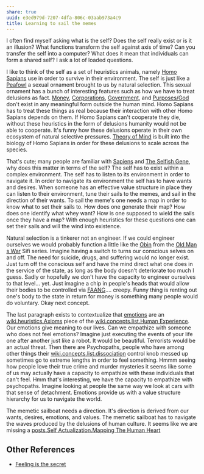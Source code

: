 ```yaml
---
share: true
uuid: e3ed979d-7207-4dfa-806c-03aab973a4c9
title: Learning to sail the memes
---
```

I often find myself asking what is the self? Does the self really exist or is it an illusion? What functions transform the self against axis of time? Can you transfer the self into a computer? What does it mean that individuals can form a shared self? I ask a lot of loaded questions.

I like to think of the self as a set of heuristics animals, namely [Homo Sapians](/73b4f635-d2cd-4482-a13f-ec65bb12f255) use in order to survive in their environment. The self is just like a [Peafowl](/b5376a11-140c-4854-87e9-3bfe1b117512) a sexual ornament brought to us by natural selection. This sexual ornament has a bunch of interesting features such as how we have to treat delusions as fact. [Money](/5abf56a4-c2be-4aa9-8438-c3f785539ca1), [Corporations](/86653701-e0a0-4650-a202-4a5cca00b49b), [Government](/3dc06628-1344-4d36-b4b1-1c02c60fb362), and [Purposes/God](/undefined) don't exist in any meaningful form outside the human mind. Homo Sapians has to treat these things as real because their interaction with other Homo Sapians depends on them. If Homo Sapians can't cooperate they die, without these heuristics in the form of delusions humanity would not be able to cooperate. It's funny how these delusions operate in their own ecosystem of natural selective pressures. [Theory of Mind](/4112ed67-47cb-4c85-a8f5-3530d70fcf01) is built into the biology of Homo Sapians in order for these delusions to scale across the species.

That's cute; many people are familiar with [Sapiens](/816c0ab2-1934-4642-89fd-1bc1edd96961) and [The Selfish Gene](/7209bc84-901d-4ab0-a15f-d74edcf7dc21), why does this matter in terms of the self? The self has to exist within a complex environment. The self has to listen to its environment in order to navigate it. In order to navigate its environment the self has to have wants and desires. When someone has an effective value structure in place they can listen to their environment, tune their sails to the memes, and sail in the direction of their wants. To sail the meme's one needs a map in order to know what to set their sails to. How does one generate their map? How does one identify what whey want? How is one supposed to wield the sails once they have a map? With enough heuristics for these questions one can set their sails and will the wind into existence.

Natural selection is a tinkerer not an engineer. If we could engineer ourselves we would probably function a little like the [Obin](/7e98de5e-7826-4d0d-ba60-81ea6bec5355) from the [Old Man s War](/a4b61ba6-0298-4022-a2e2-9901cc8aebe0) Sifi series. Imagine having a switch to turns our conscious selves on and off. The need for suicide, drugs, and suffering would no longer exist. Just turn off the conscious self and have the mind direct what one does in the service of the state, as long as the body doesn't deteriorate too much I guess. Sadly or hopefully we don't have the capacity to engineer ourselves to that level... yet. Just imagine a chip in people's heads that would allow their bodies to be controlled via [FAANG](/6472852f-3e10-4551-941d-95a970870d7c).... creepy. Funny thing is renting out one's body to the state in return for money is something many people would do voluntary. Okay next concept.

The last paragraph exists to contextualize that [emotions](/0004d9a2-4b2e-4add-87c3-5bacafce1763) are an [wiki.heuristics.Axioms](/1db708e2-6a7b-4ba6-8d28-b891508f3c45) piece of the [wiki.concepts.list.Human Experience](/acdeb331-05b1-4e62-8faa-1a090dc1466d). Our emotions give meaning to our lives. Can we empathize with someone who does not feel emotions? Imagine just executing the events of your life one after another just like a robot. It would be beautiful. Terrorists would be an actual threat. Then there are Psychopaths, people who have among other things their [wiki.concepts.list.dissociation](/2884e45d-0ba4-48f6-b8e0-1e0e8e7267cc) control knob messed up sometimes go to extreme lengths in order to feel something. Hmmm seeing how people love their true crime and murder mysteries it seems like some of us may actually have a capacity to empathize with these individuals that can't feel. Hmm that's interesting, we have the capacity to empathize with psychopaths. Imagine looking at people the same way we look at cars with that sense of detachment. Emotions provide us with a value structure hierarchy for us to navigate the world.

The memetic sailboat needs a direction. It's direction is derived from our wants, desires, emotions, and values. The memetic sailboat has to navigate the waves produced by the delusions of human culture. It seems like we are missing a [posts.Self Actualization.Mapping The Human Heart](/undefined)

## Other References

* [Feeling is the secret](/d3a532e8-2278-4306-a8cf-10102894457a)

<!-- 
[Concepts.list.Personal Legend](/c40839b6-4800-4114-82c2-616f63dad575)

Autistic Geniuses in academia and the programmer are different

* What type of disclaimer should we put on stuff
* Just Organizers, or Participants
* How do you inform the participants
* Guppy interface is a markov blanket
* Post it myself

Do sociopaths just have their emotion's offline because their wiring is messed up causing them to constantly disassociate. 
-->